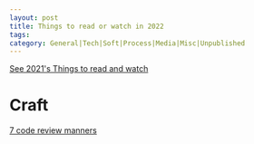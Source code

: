 ```yaml
---
layout: post
title: Things to read or watch in 2022
tags: 
category: General|Tech|Soft|Process|Media|Misc|Unpublished
---
```


[See 2021's Things to read and watch](http://blog.markpearl.co.za/Things-to-read-and-watch-in-2021)

# Craft

[7 code review manners](https://reutsharabani.medium.com/the-7-code-review-manners-f0f0eef4d3e5)
